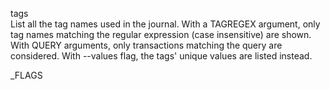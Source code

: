 tags\
List all the tag names used in the journal. With a TAGREGEX argument,
only tag names matching the regular expression (case insensitive) are shown. 
With QUERY arguments, only transactions matching the query are considered.
With --values flag, the tags' unique values are listed instead.

_FLAGS
